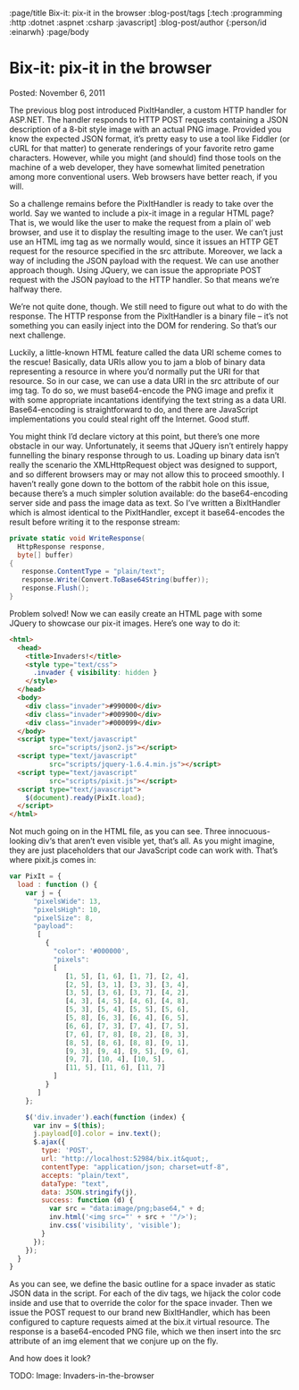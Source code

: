 :page/title Bix-it: pix-it in the browser
:blog-post/tags [:tech :programming :http :dotnet :aspnet :csharp :javascript]
:blog-post/author {:person/id :einarwh}
:page/body

# Bix-it: pix-it in the browser

Posted: November 6, 2011

The previous blog post introduced PixItHandler, a custom HTTP handler for ASP.NET. The handler responds to HTTP POST requests containing a JSON description of a 8-bit style image with an actual PNG image. Provided you know the expected JSON format, it’s pretty easy to use a tool like Fiddler (or cURL for that matter) to generate renderings of your favorite retro game characters. However, while you might (and should) find those tools on the machine of a web developer, they have somewhat limited penetration among more conventional users. Web browsers have better reach, if you will.

So a challenge remains before the PixItHandler is ready to take over the world. Say we wanted to include a pix-it image in a regular HTML page? That is, we would like the user to make the request from a plain ol’ web browser, and use it to display the resulting image to the user. We can’t just use an HTML img tag as we normally would, since it issues an HTTP GET request for the resource specified in the src attribute. Moreover, we lack a way of including the JSON payload with the request. We can use another approach though. Using JQuery, we can issue the appropriate POST request with the JSON payload to the HTTP handler. So that means we’re halfway there.

We’re not quite done, though. We still need to figure out what to do with the response. The HTTP response from the PixItHandler is a binary file – it’s not something you can easily inject into the DOM for rendering. So that’s our next challenge.

Luckily, a little-known HTML feature called the data URI scheme comes to the rescue! Basically, data URIs allow you to jam a blob of binary data representing a resource in where you’d normally put the URI for that resource. So in our case, we can use a data URI in the src attribute of our img tag. To do so, we must base64-encode the PNG image and prefix it with some appropriate incantations identifying the text string as a data URI. Base64-encoding is straightforward to do, and there are JavaScript implementations you could steal right off the Internet. Good stuff.

You might think I’d declare victory at this point, but there’s one more obstacle in our way. Unfortunately, it seems that JQuery isn’t entirely happy funnelling the binary response through to us. Loading up binary data isn’t really the scenario the XMLHttpRequest object was designed to support, and so different browsers may or may not allow this to proceed smoothly. I haven’t really gone down to the bottom of the rabbit hole on this issue, because there’s a much simpler solution available: do the base64-encoding server side and pass the image data as text. So I’ve written a BixItHandler which is almost identical to the PixItHandler, except it base64-encodes the result before writing it to the response stream:

```csharp
private static void WriteResponse(
  HttpResponse response, 
  byte[] buffer)
{
   response.ContentType = "plain/text";
   response.Write(Convert.ToBase64String(buffer));
   response.Flush();
}
```

Problem solved! Now we can easily create an HTML page with some JQuery to showcase our pix-it images. Here’s one way to do it:

```html
<html>
  <head>
    <title>Invaders!</title>
    <style type="text/css">
      .invader { visibility: hidden }
    </style>
  </head>
  <body>
    <div class="invader">#990000</div>
    <div class="invader">#009900</div>
    <div class="invader">#000099</div>
  </body>
  <script type="text/javascript" 
          src="scripts/json2.js"></script>
  <script type="text/javascript" 
          src="scripts/jquery-1.6.4.min.js"></script>
  <script type="text/javascript" 
          src="scripts/pixit.js"></script>
  <script type="text/javascript">
    $(document).ready(PixIt.load);
  </script>
</html>
```

Not much going on in the HTML file, as you can see. Three innocuous-looking div‘s that aren’t even visible yet, that’s all. As you might imagine, they are just placeholders that our JavaScript code can work with. That’s where pixit.js comes in:

```javascript
var PixIt = {
  load : function () {
    var j = {
      "pixelsWide": 13,
      "pixelsHigh": 10,
      "pixelSize": 8,
      "payload":
       [
         {
           "color": '#000000',
           "pixels":
           [
              [1, 5], [1, 6], [1, 7], [2, 4],
              [2, 5], [3, 1], [3, 3], [3, 4],
              [3, 5], [3, 6], [3, 7], [4, 2],
              [4, 3], [4, 5], [4, 6], [4, 8],
              [5, 3], [5, 4], [5, 5], [5, 6],
              [5, 8], [6, 3], [6, 4], [6, 5],
              [6, 6], [7, 3], [7, 4], [7, 5],
              [7, 6], [7, 8], [8, 2], [8, 3],
              [8, 5], [8, 6], [8, 8], [9, 1],
              [9, 3], [9, 4], [9, 5], [9, 6],
              [9, 7], [10, 4], [10, 5],
              [11, 5], [11, 6], [11, 7]
           ]
         }
       ]
    };

    $('div.invader').each(function (index) {
      var inv = $(this);
      j.payload[0].color = inv.text();
      $.ajax({
        type: 'POST',
        url: "http://localhost:52984/bix.it&quot;,
        contentType: "application/json; charset=utf-8",
        accepts: "plain/text",
        dataType: "text",
        data: JSON.stringify(j),
        success: function (d) {
          var src = "data:image/png;base64," + d;
          inv.html('<img src="' + src + '"/>');
          inv.css('visibility', 'visible');
        }
      });
    });
  }
}
```

As you can see, we define the basic outline for a space invader as static JSON data in the script. For each of the div tags, we hijack the color code inside and use that to override the color for the space invader. Then we issue the POST request to our brand new BixItHandler, which has been configured to capture requests aimed at the bix.it virtual resource. The response is a base64-encoded PNG file, which we then insert into the src attribute of an img element that we conjure up on the fly.

And how does it look?

TODO: Image: Invaders-in-the-browser
